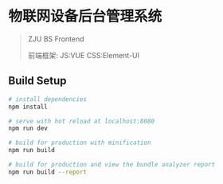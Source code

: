 # 物联网设备后台管理系统

> ZJU BS Frontend  
>
> 前端框架:     JS:VUE      CSS:Element-UI

## Build Setup

``` bash
# install dependencies
npm install

# serve with hot reload at localhost:8080
npm run dev

# build for production with minification
npm run build

# build for production and view the bundle analyzer report
npm run build --report
```
